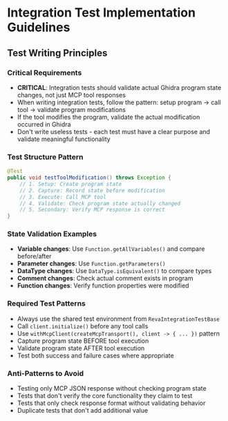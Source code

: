 # Integration Test Implementation Guidelines

## Test Writing Principles

### Critical Requirements
- **CRITICAL**: Integration tests should validate actual Ghidra program state changes, not just MCP tool responses
- When writing integration tests, follow the pattern: setup program → call tool → validate program modifications
- If the tool modifies the program, validate the actual modification occurred in Ghidra
- Don't write useless tests - each test must have a clear purpose and validate meaningful functionality

### Test Structure Pattern
```java
@Test
public void testToolModification() throws Exception {
    // 1. Setup: Create program state
    // 2. Capture: Record state before modification
    // 3. Execute: Call MCP tool
    // 4. Validate: Check program state actually changed
    // 5. Secondary: Verify MCP response is correct
}
```

### State Validation Examples
- **Variable changes**: Use `Function.getAllVariables()` and compare before/after
- **Parameter changes**: Use `Function.getParameters()` 
- **DataType changes**: Use `DataType.isEquivalent()` to compare types
- **Comment changes**: Check actual comment exists in program
- **Function changes**: Verify function properties were modified

### Required Test Patterns
- Always use the shared test environment from `RevaIntegrationTestBase`
- Call `client.initialize()` before any tool calls
- Use `withMcpClient(createMcpTransport(), client -> { ... })` pattern
- Capture program state BEFORE tool execution
- Validate program state AFTER tool execution
- Test both success and failure cases where appropriate

### Anti-Patterns to Avoid
- Testing only MCP JSON response without checking program state
- Tests that don't verify the core functionality they claim to test
- Tests that only check response format without validating behavior
- Duplicate tests that don't add additional value

